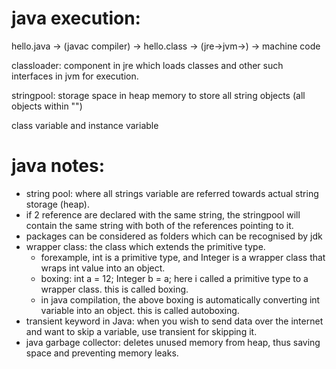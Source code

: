 # java execution:
hello.java -> (javac compiler) -> hello.class -> (jre->jvm->) -> machine code

classloader: component in jre which loads classes and other such interfaces in jvm for execution. 

stringpool: storage space in heap memory to store all string objects (all objects within "")

class variable and instance variable

# java notes:
- string pool: where all strings variable are referred towards actual string storage (heap).
- if 2 reference are declared with the same string, the stringpool will contain the same string with both of the references pointing to it. 
- packages can be considered as folders which can be recognised by jdk
- wrapper class: the class which extends the primitive type.
  - forexample, int is a primitive type, and Integer is a wrapper class that wraps int value into an object.
  - boxing: int a = 12; Integer b = a; here i called a primitive type to a wrapper class. this is called boxing.
  - in java compilation, the above boxing is automatically converting int variable into an object. this is called autoboxing.
- transient keyword in Java: when you wish to send data over the internet and want to skip a variable, use transient for skipping it. 
- java garbage collector: deletes unused memory from heap, thus saving space and preventing memory leaks. 